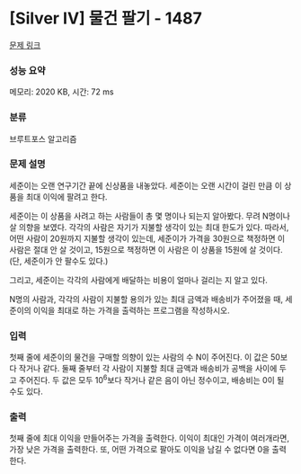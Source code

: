 # [Silver IV] 물건 팔기 - 1487 

[문제 링크](https://www.acmicpc.net/problem/1487) 

### 성능 요약

메모리: 2020 KB, 시간: 72 ms

### 분류

브루트포스 알고리즘

### 문제 설명

<p>세준이는 오랜 연구기간 끝에 신상품을 내놓았다. 세준이는 오랜 시간이 걸린 만큼 이 상품을 최대 이익에 팔려고 한다.</p>

<p>세준이는 이 상품을 사려고 하는 사람들이 총 몇 명이나 되는지 알아봤다. 무려 N명이나 살 의향을 보였다. 각각의 사람은 자기가 지불할 생각이 있는 최대 한도가 있다. 따라서, 어떤 사람이 20원까지 지불할 생각이 있는데, 세준이가 가격을 30원으로 책정하면 이 사람은 절대 안 살 것이고, 15원으로 책정하면 이 사람은 이 상품을 15원에 살 것이다. (단, 세준이가 안 팔수도 있다.)</p>

<p>그리고, 세준이는 각각의 사람에게 배달하는 비용이 얼마나 걸리는 지 알고 있다.</p>

<p>N명의 사람과, 각각의 사람이 지불할 용의가 있는 최대 금액과 배송비가 주어졌을 때, 세준이의 이익을 최대로 하는 가격을 출력하는 프로그램을 작성하시오.</p>

### 입력 

 <p>첫째 줄에 세준이의 물건을 구매할 의향이 있는 사람의 수 N이 주어진다. 이 값은 50보다 작거나 같다. 둘째 줄부터 각 사람이 지불할 최대 금액과 배송비가 공백을 사이에 두고 주어진다. 두 값은 모두 10<sup>6</sup>보다 작거나 같은 음이 아닌 정수이고, 배송비는 0이 될 수도 있다.</p>

### 출력 

 <p>첫째 줄에 최대 이익을 만들어주는 가격을 출력한다. 이익이 최대인 가격이 여러개라면, 가장 낮은 가격을 출력한다. 또, 어떤 가격으로 팔아도 이익을 남길 수 없다면 0을 출력한다.</p>

